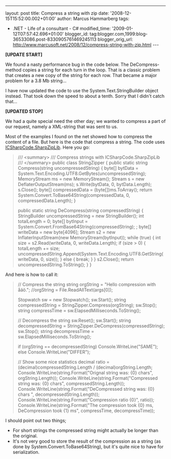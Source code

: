 ---
layout: post
title: Compress a string with zip
date: '2008-12-15T15:52:00.002+01:00'
author: Marcus Hammarberg
tags:
  - .NET -
Life of a consultant - C#
modified_time: '2009-01-12T07:57:42.696+01:00'
blogger_id: tag:blogger.com,1999:blog-36533086.post-8330905761469245113
blogger_orig_url: http://www.marcusoft.net/2008/12/compress-string-with-zip.html ---

**\[UPDATE START\]**

We found a nasty performance bug in the code below. The
DeCompress-method copies a string for each turn in the loop. That is a
classic problem that creates a new copy of the string for each row. That
became a major problem for a 3.8 Mb string...

I have now updated the code to use the System.Text.StringBuilder object
instead. That took down the speed to about a tenth. Sorry that I didn't
catch that...

**\[UPDATED STOP\]**

We had a quite special need the other day; we wanted to compress a part
of our request, namely a XML-string that was sent to us.

Most of the examples I found on the net showed how to compress the
content of a file. But here is the code that compress a string. The code
uses <a href="http://www.icsharpcode.net/OpenSource/SharpZipLib/"
target="_blank">ICSharpCode.SharpZipLib</a>. Here you go:

> /// \<summary\>
> /// Compress strings with ICSharpCode.SharpZipLib
> /// \</summary\>
> public class StringZipper
> {
> public static string Compress(string uncompressedString)
> {
> byte\[\] bytData =
> System.Text.Encoding.UTF8.GetBytes(uncompressedString);
> MemoryStream ms = new MemoryStream();
> Stream s = new DeflaterOutputStream(ms);
> s.Write(bytData, 0, bytData.Length);
> s.Close();
> byte\[\] compressedData = (byte\[\])ms.ToArray();
> return System.Convert.ToBase64String(compressedData, 0,
> compressedData.Length);
> }
>
> public static string DeCompress(string compressedString)
> {
> StringBuilder uncompressedString = new StringBuilder();
> int totalLength = 0;
> byte\[\] bytInput = System.Convert.FromBase64String(compressedString);
> ;
> byte\[\] writeData = new byte\[4096\];
> Stream s2 = new InflaterInputStream(new MemoryStream(bytInput));
> while (true)
> {
> int size = s2.Read(writeData, 0, writeData.Length);
> if (size \> 0)
> {
> totalLength += size;
> uncompressedString.Append(System.Text.Encoding.UTF8.GetString(writeData,
> 0, size));
> }
> else
> {
> break;
> }
> }
> s2.Close();
> return uncompressedString.ToString();
> }
> }

And here is how to call it:

> // Compress the string
> string orgString = "Hello compression with åäö.";
> //orgString = File.ReadAllText(args\[0\]);
>
> Stopwatch sw = new Stopwatch();
> sw.Start();
> string compressedString = StringZipper.Compress(orgString);
> sw.Stop();
> string compressTime = sw.ElapsedMilliseconds.ToString();
>
> // Decompress the string
> sw.Reset(); sw.Start();
> string decompressedString =
> StringZipper.DeCompress(compressedString);
> sw.Stop();
> string decompressTime = sw.ElapsedMilliseconds.ToString();
>
> if (orgString == decompressedString)
> Console.WriteLine("SAME");
> else
> Console.WriteLine("DIFFER");
>
> // Show some nice statistics
> decimal ratio = (decimal)compressedString.Length /
> (decimal)orgString.Length;
> Console.WriteLine(string.Format("Orignal string was: {0} chars",
> orgString.Length));
> Console.WriteLine(string.Format("Compressed string was: {0} chars",
> compressedString.Length));
> Console.WriteLine(string.Format("DeCompressed string was: {0} chars ",
> decompressedString.Length));
> Console.WriteLine(string.Format("Compression ratio {0}", ratio));
> Console.WriteLine(string.Format("The compression took {0} ms,
> DeCompression took {1} ms", compressTime, decompressTime));

I should point out two things;

-   For short strings the compressed string might actually be longer
    than the original.
-   It's not very good to store the result of the compression as a
    string (as done by System.Convert.ToBase64String), but it's quite
    nice to have for serialization.
